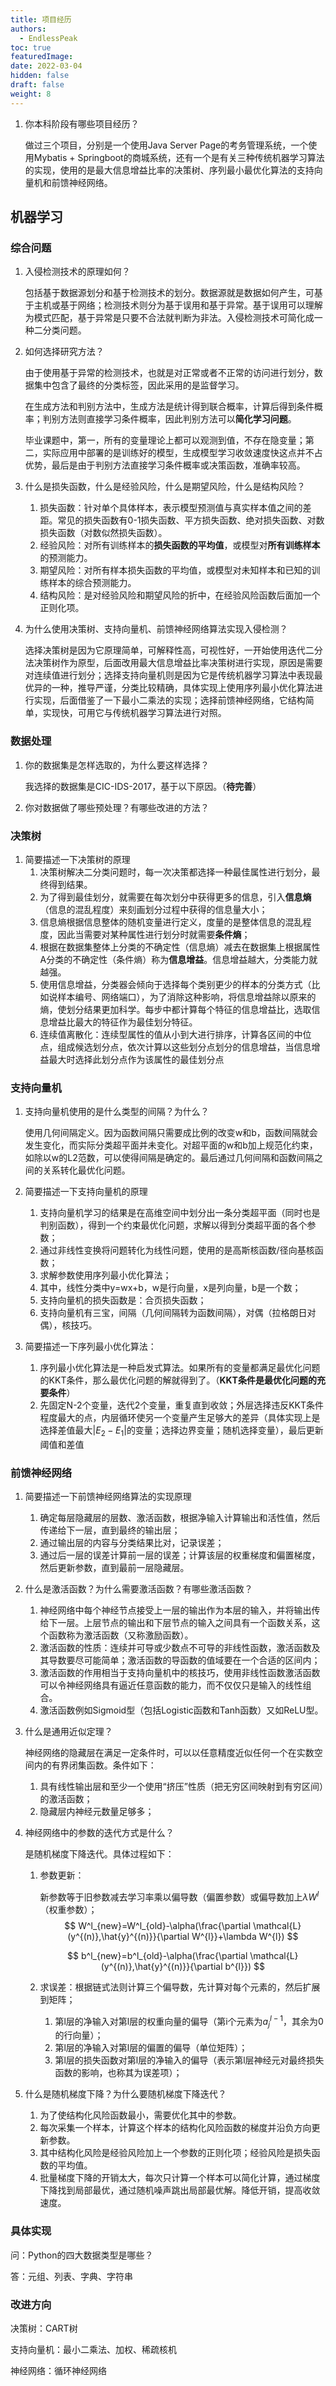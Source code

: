 ```yaml
---
title: 项目经历
authors:
  - EndlessPeak
toc: true
featuredImage: 
date: 2022-03-04
hidden: false
draft: false
weight: 8
---
```


1. 你本科阶段有哪些项目经历？

   做过三个项目，分别是一个使用Java Server Page的考务管理系统，一个使用Mybatis + Springboot的商城系统，还有一个是有关三种传统机器学习算法的实现，使用的是最大信息增益比率的决策树、序列最小最优化算法的支持向量机和前馈神经网络。

## 机器学习

### 综合问题

1. 入侵检测技术的原理如何？

   包括基于数据源划分和基于检测技术的划分。数据源就是数据如何产生，可基于主机或基于网络；检测技术则分为基于误用和基于异常。基于误用可以理解为模式匹配，基于异常是只要不合法就判断为非法。入侵检测技术可简化成一种二分类问题。

2. 如何选择研究方法？

   由于使用基于异常的检测技术，也就是对正常或者不正常的访问进行划分，数据集中包含了最终的分类标签，因此采用的是监督学习。

   在生成方法和判别方法中，生成方法是统计得到联合概率，计算后得到条件概率；判别方法则直接学习条件概率，因此判别方法可以**简化学习问题**。

   毕业课题中，第一，所有的变量理论上都可以观测到值，不存在隐变量；第二，实际应用中部署的是训练好的模型，生成模型学习收敛速度快这点并不占优势，最后是由于判别方法直接学习条件概率或决策函数，准确率较高。

3. 什么是损失函数，什么是经验风险，什么是期望风险，什么是结构风险？

   1. 损失函数：针对单个具体样本，表示模型预测值与真实样本值之间的差距。常见的损失函数有0-1损失函数、平方损失函数、绝对损失函数、对数损失函数（对数似然损失函数）。
   2. 经验风险：对所有训练样本的**损失函数的平均值**，或模型对**所有训练样本**的预测能力。
   3. 期望风险：对所有样本损失函数的平均值，或模型对未知样本和已知的训练样本的综合预测能力。
   4. 结构风险：是对经验风险和期望风险的折中，在经验风险函数后面加一个正则化项。

4. 为什么使用决策树、支持向量机、前馈神经网络算法实现入侵检测？

   选择决策树是因为它原理简单，可解释性高，可视性好，一开始使用迭代二分法决策树作为原型，后面改用最大信息增益比率决策树进行实现，原因是需要对连续值进行划分；选择支持向量机则是因为它是传统机器学习算法中表现最优异的一种，推导严谨，分类比较精确，具体实现上使用序列最小优化算法进行实现，后面借鉴了一下最小二乘法的实现；选择前馈神经网络，它结构简单，实现快，可用它与传统机器学习算法进行对照。

### 数据处理

1. 你的数据集是怎样选取的，为什么要这样选择？

   我选择的数据集是CIC-IDS-2017，基于以下原因。（**待完善**）

2. 你对数据做了哪些预处理？有哪些改进的方法？

### 决策树

1. 简要描述一下决策树的原理
   1. 决策树解决二分类问题时，每一次决策都选择一种最佳属性进行划分，最终得到结果。
   2. 为了得到最佳划分，就需要在每次划分中获得更多的信息，引入**信息熵**（信息的混乱程度）来刻画划分过程中获得的信息量大小；
   3. 信息熵根据信息整体的随机变量进行定义，度量的是整体信息的混乱程度，因此当需要对某种属性进行划分时就需要**条件熵**；
   4. 根据在数据集整体上分类的不确定性（信息熵）减去在数据集上根据属性A分类的不确定性（条件熵）称为**信息增益**。信息增益越大，分类能力就越强。
   5. 使用信息增益，分类器会倾向于选择每个类别更少的样本的分类方式（比如说样本编号、网络端口），为了消除这种影响，将信息增益除以原来的熵，使划分结果更加科学。每步中都计算每个特征的信息增益比，选取信息增益比最大的特征作为最佳划分特征。
   6. 连续值离散化：连续型属性的值从小到大进行排序，计算各区间的中位点，组成候选划分点，依次计算以这些划分点划分的信息增益，当信息增益最大时选择此划分点作为该属性的最佳划分点

### 支持向量机

1. 支持向量机使用的是什么类型的间隔？为什么？

   使用几何间隔定义。因为函数间隔只需要成比例的改变w和b，函数间隔就会发生变化，而实际分类超平面并未变化。对超平面的w和b加上规范化约束，如除以w的L2范数，可以使得间隔是确定的。最后通过几何间隔和函数间隔之间的关系转化最优化问题。
   
2. 简要描述一下支持向量机的原理
   1. 支持向量机学习的结果是在高维空间中划分出一条分类超平面（同时也是判别函数），得到一个约束最优化问题，求解以得到分类超平面的各个参数；
   2. 通过非线性变换将问题转化为线性问题，使用的是高斯核函数/径向基核函数；
   3. 求解参数使用序列最小优化算法；
   4. 其中，线性分类中y=wx+b，w是行向量，x是列向量，b是一个数；
   5. 支持向量机的损失函数是：合页损失函数；
   6. 支持向量机有三宝，间隔（几何间隔转为函数间隔），对偶（拉格朗日对偶），核技巧。
3. 简要描述一下序列最小优化算法：
   1. 序列最小优化算法是一种启发式算法。如果所有的变量都满足最优化问题的KKT条件，那么最优化问题的解就得到了。（**KKT条件是最优化问题的充要条件**）
   2. 先固定N-2个变量，迭代2个变量，重复直到收敛；外层选择违反KKT条件程度最大的点，内层循环使另一个变量产生足够大的差异（具体实现上是选择差值最大$|E_2-E_1|$的变量；选择边界变量；随机选择变量），最后更新阈值和差值

### 前馈神经网络

1. 简要描述一下前馈神经网络算法的实现原理
   1. 确定每层隐藏层的层数、激活函数，根据净输入计算输出和活性值，然后传递给下一层，直到最终的输出层；
   2. 通过输出层的内容与分类结果比对，记录误差；
   3. 通过后一层的误差计算前一层的误差；计算该层的权重梯度和偏置梯度，然后更新参数，直到最前一层隐藏层。

2. 什么是激活函数？为什么需要激活函数？有哪些激活函数？

   1. 神经网络中每个神经节点接受上一层的输出作为本层的输入，并将输出传给下一层。上层节点的输出和下层节点的输入之间具有一个函数关系，这个函数称为激活函数（又称激励函数）。
   2. 激活函数的性质：连续并可导或少数点不可导的非线性函数，激活函数及其导数要尽可能简单；激活函数的导函数的值域要在一个合适的区间内；
   3. 激活函数的作用相当于支持向量机中的核技巧，使用非线性函数激活函数可以令神经网络具有逼近任意函数的能力，而不仅仅只是输入的线性组合。
   4. 激活函数例如Sigmoid型（包括Logistic函数和Tanh函数）又如ReLU型。

3. 什么是通用近似定理？

   神经网络的隐藏层在满足一定条件时，可以以任意精度近似任何一个在实数空间内的有界闭集函数。条件如下：

   1. 具有线性输出层和至少一个使用“挤压”性质（把无穷区间映射到有穷区间）的激活函数；
   2. 隐藏层内神经元数量足够多；

4. 神经网络中的参数的迭代方式是什么？

   是随机梯度下降迭代。具体过程如下：

   1. 参数更新：

      新参数等于旧参数减去学习率乘以偏导数（偏置参数）或偏导数加上$\lambda W^{l}$（权重参数）；
      $$
      W^l_{new}=W^l_{old}-\alpha(\frac{\partial \mathcal{L}(y^{(n)},\hat{y}^{(n)}}{\partial W^{l}}+\lambda W^{l})
      $$

      $$
      b^l_{new}=b^l_{old}-\alpha(\frac{\partial \mathcal{L}(y^{(n)},\hat{y}^{(n)}}{\partial b^{l}})
      $$

      

   2. 求误差：根据链式法则计算三个偏导数，先计算对每个元素的，然后扩展到矩阵；

      1. 第l层的净输入对第l层的权重向量的偏导（第i个元素为$a_j^{l-1}$，其余为0的行向量）；
      2. 第l层的净输入对第l层的偏置的偏导（单位矩阵）；
      3. 第l层的损失函数对第l层的净输入的偏导（表示第l层神经元对最终损失函数的影响，也称其为误差项）；

1. 什么是随机梯度下降？为什么要随机梯度下降迭代？
   1. 为了使结构化风险函数最小，需要优化其中的参数。
   2. 每次采集一个样本，计算这个样本的结构化风险函数的梯度并沿负方向更新参数。
   3. 其中结构化风险是经验风险加上一个参数的正则化项；经验风险是损失函数的平均值。
   4. 批量梯度下降的开销太大，每次只计算一个样本可以简化计算，通过梯度下降找到局部最优，通过随机噪声跳出局部最优解。降低开销，提高收敛速度。

### 具体实现

问：Python的四大数据类型是哪些？

答：元组、列表、字典、字符串

### 改进方向

决策树：CART树

支持向量机：最小二乘法、加权、稀疏核机

神经网络：循环神经网络

